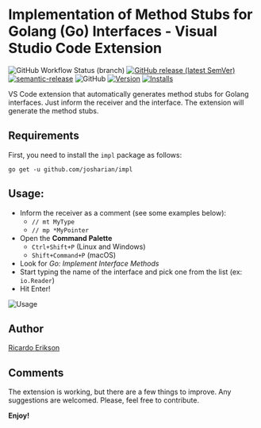# Implementation of Method Stubs for Golang (Go) Interfaces - Visual Studio Code Extension

![GitHub Workflow Status (branch)](https://img.shields.io/github/workflow/status/ricardoerikson/vscode-go-impl-methods/build-and-release/main)
[![GitHub release (latest SemVer)](https://img.shields.io/github/v/release/ricardoerikson/vscode-go-impl-methods?sort=semver)](https://github.com/ricardoerikson/vscode-go-impl-methods/releases)
[![semantic-release](https://img.shields.io/badge/%20%20%F0%9F%93%A6%F0%9F%9A%80-semantic--release-e10079.svg)](https://github.com/semantic-release/semantic-release)
![GitHub](https://img.shields.io/github/license/ricardoerikson/vscode-go-impl-methods)
[![Version](https://vsmarketplacebadge.apphb.com/version-short/ricardoerikson.vscode-go-impl-methods.svg
)](https://marketplace.visualstudio.com/items?itemName=ricardoerikson.vscode-go-impl-methods)
[![Installs](https://vsmarketplacebadge.apphb.com/installs/ricardoerikson.vscode-go-impl-methods.svg
)](https://marketplace.visualstudio.com/items?itemName=ricardoerikson.vscode-go-impl-methods)

VS Code extension that automatically generates method stubs for Golang interfaces. Just inform the receiver and the interface. The extension will generate the method stubs.

## Requirements

First, you need to install the `impl` package as follows:

```
go get -u github.com/josharian/impl
```

## Usage:
 * Inform the receiver as a comment (see some examples below):
   * `// mt MyType`
   * `// mp *MyPointer`
 * Open the **Command Palette**
   * `Ctrl+Shift+P` (Linux and Windows)
   * `Shift+Command+P` (macOS)
 * Look for *Go: Implement Interface Methods*
 * Start typing the name of the interface and pick one from the list (ex: `io.Reader`)
 * Hit Enter!

![Usage](https://raw.githubusercontent.com/ricardoerikson/vscode-go-impl-methods/main/img/usage.gif)

## Author

[Ricardo Erikson](https://github.com/ricardoerikon)

## Comments

The extension is working, but there are a few things to improve. Any suggestions are welcomed. Please, feel free to contribute.

**Enjoy!**
